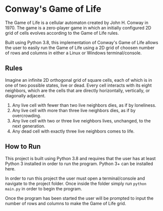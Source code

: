 # Conway's Game of Life
The Game of Life is a cellular automaton created by John H. Conway in 1970. The game is a zero-player game in which an initially configured 2D grid of cells evolves according to the Game of Life rules.

Built using Python 3.8, this implementation of Conway's Game of Life allows the user to easily run the Game of Life using a 2D grid of choosen number of rows and columns in either a Linux or Windows terminal/console.

## Rules
Imagine an infinite 2D orthogonal grid of square cells, each of which is in one of two possible states, live or dead. Every cell interacts with its eight neighbors, which are the cells that are directly horizontally, vertically, or diagonally adjacent.

1. Any live cell with fewer than two live neighbors dies, as if by loneliness.
2. Any live cell with more than three live neighbors dies, as if by overcrowding.
3. Any live cell with two or three live neighbors lives, unchanged, to the next generation.
4. Any dead cell with exactly three live neighbors comes to life.

## How to Run
This project is built using Python 3.8 and requires that the user has at least Python 3 installed in order to run the program. Python 3+ can be installed here.

In order to run this project the user must open a terminal/console and navigate to the project folder. Once inside the folder simply run `python main.py` in order to begin the program.

Once the program has been started the user will be prompted to input the number of rows and columns to make the Game of Life grid.
